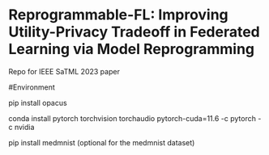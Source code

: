 # Reprogrammable-FL: Improving Utility-Privacy Tradeoff in Federated Learning via Model Reprogramming
Repo for IEEE SaTML 2023 paper


#Environment 

pip install opacus

conda install pytorch torchvision torchaudio pytorch-cuda=11.6 -c pytorch -c nvidia

pip install medmnist (optional for the medmnist dataset)


